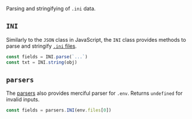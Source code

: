 
Parsing and stringifying of `.ini` data.

## `INI`

Similarly to the `JSON` class in JavaScript, the `INI` class provides methods to parse and stringify [`.ini` files](https://en.wikipedia.org/wiki/INI_file).

```js
const fields = INI.parse(`...`)
const txt = INI.string(obj)
```

## `parsers`

The [parsers](/genaiscript/reference/scripts/parsers) also provides merciful parser for `.env`.
Returns `undefined` for invalid inputs.

```js
const fields = parsers.INI(env.files[0])
```
